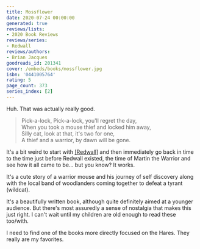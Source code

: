 ```yaml
---
title: Mossflower
date: 2020-07-24 00:00:00
generated: true
reviews/lists:
- 2020 Book Reviews
reviews/series:
- Redwall
reviews/authors:
- Brian Jacques
goodreads_id: 201341
cover: /embeds/books/mossflower.jpg
isbn: '0441005764'
rating: 5
page_count: 373
series_index: [2]
---
```

Huh. That was actually really good.  

> Pick-a-lock, Pick-a-lock, you'll regret the day,   
> When you took a mouse thief and locked him away,   
> Silly cat, look at that, it's two for one,   
> A thief and a warrior, by dawn will be gone.  

<!--more-->

It's a bit weird to start with [[Redwall]]() and then immediately go back in time to the time just before Redwall existed, the time of Martin the Warrior and see how it all came to be... but you know? It works.  

It's a cute story of a warrior mouse and his journey of self discovery along with the local band of woodlanders coming together to defeat a tyrant (wildcat).  

It's a beautifully written book, although quite definitely aimed at a younger audience. But there's most assuredly a sense of nostalgia that makes this just right. I can't wait until my children are old enough to read these too/with.  

I need to find one of the books more directly focused on the Hares. They really are my favorites.